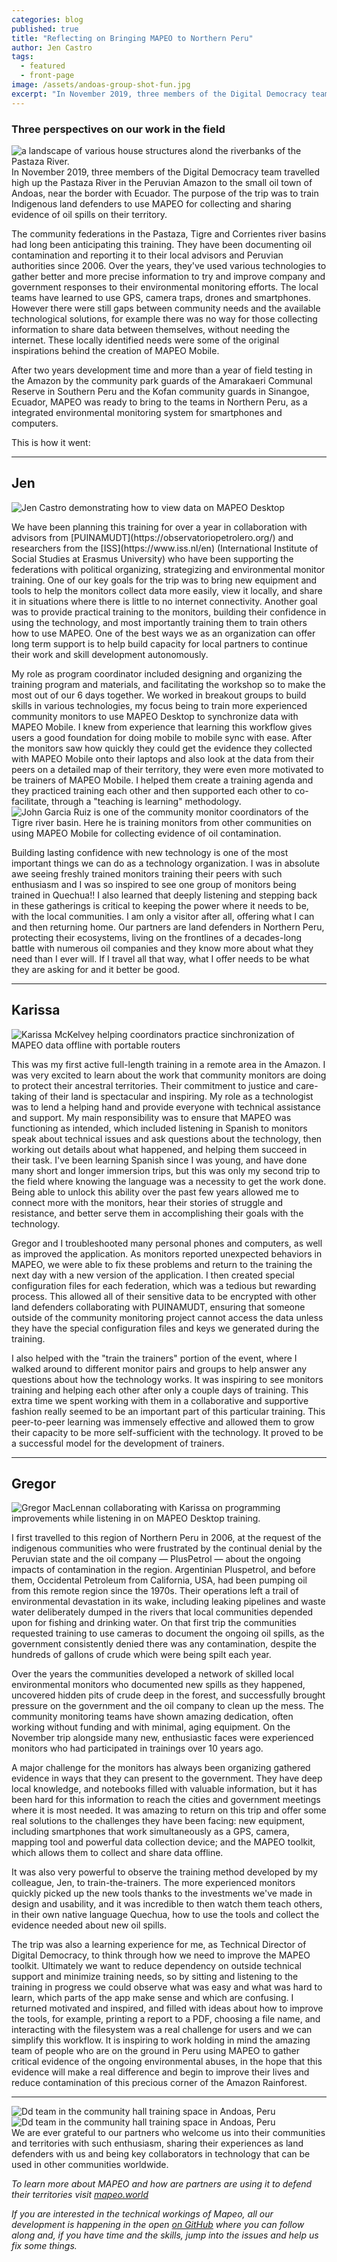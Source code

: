 ```yaml
---
categories: blog
published: true
title: "Reflecting on Bringing MAPEO to Northern Peru"
author: Jen Castro
tags:
  - featured
  - front-page
image: /assets/andoas-group-shot-fun.jpg
excerpt: "In November 2019, three members of the Digital Democracy team travelled high up the Pastaza River in the Peruvian Amazon to the small oil town of Andoas, near the border with Ecuador. The purpose of the trip was to train Indigenous land defenders to use MAPEO for collecting and sharing evidence of oil spills on their territory."
---
```


### Three perspectives on our work in the field

<img alt="a landscape of various house structures alond the riverbanks of the Pastaza River." src="/assets/andoas-river-community.jpg">
In November 2019, three members of the Digital Democracy team travelled high up the Pastaza River in the Peruvian Amazon to the small oil town of Andoas, near the border with Ecuador. The purpose of the trip was to train Indigenous land defenders to use MAPEO for collecting and sharing evidence of oil spills on their territory.

The community federations in the Pastaza, Tigre and Corrientes river basins had long been anticipating this training. They have been documenting oil contamination and reporting it to their local advisors and Peruvian authorities since 2006. Over the years, they've used various technologies to gather better and more precise information to try and improve company and government responses to their environmental monitoring efforts. The local teams have learned to use GPS, camera traps, drones and smartphones. However there were still gaps between community needs and the available technological solutions, for example there was no way for those collecting information to share data between themselves, without needing the internet. These locally identified needs were some of the original inspirations behind the creation of MAPEO Mobile.

After two years development time and more than a year of field testing in the Amazon by the community park guards of the Amarakaeri Communal Reserve in Southern Peru and the Kofan community guards in Sinangoe, Ecuador, MAPEO was ready to bring to the teams in Northern Peru, as a integrated environmental monitoring system for smartphones and computers.

This is how it went:

***
## Jen

<p class="image">
  <span class="right-aligned">
    <img class="square" alt="Jen Castro demonstrating how to view data on MAPEO Desktop" src="/assets/andoas-jen.jpg" />
  </span>
  </p>
We have been planning this training for over a year in collaboration with advisors from [PUINAMUDT](https://observatoriopetrolero.org/) and researchers from the [ISS](https://www.iss.nl/en) (International Institute of Social Studies at Erasmus University) who have been supporting the federations with political organizing, strategizing and environmental monitor training. One of our key goals for the trip was to bring new equipment and tools to help the monitors collect data more easily, view it locally, and share it in situations where there is little to no internet connectivity. Another goal was to provide practical training to the monitors, building their confidence in using the technology, and most importantly training them to train others how to use MAPEO. One of the best ways we as an organization can offer long term support is to help build capacity for local partners to continue their work and skill development autonomously.

My role as program coordinator included designing and organizing the training program and materials, and facilitating the workshop so to make the most out of our 6 days together. We worked in breakout groups to build skills in various technologies, my focus being to train more experienced community monitors to use MAPEO Desktop to synchronize data with MAPEO Mobile. I knew from experience that learning this workflow gives users a good foundation for doing mobile to mobile sync with ease. After the monitors saw how quickly they could get the evidence they collected with MAPEO Mobile onto their laptops and also look at the data from their peers on a detailed map of their territory, they were even more motivated to be trainers of MAPEO Mobile. I helped them create a training agenda and they practiced training each other and then supported each other to co-facilitate, through a "teaching is learning" methodology.
<img alt="John Garcia Ruiz is one of the community monitor coordinators of the Tigre river basin. Here he is training monitors from other communities on using MAPEO Mobile for collecting evidence of oil contamination." src="/assets/andoas-john1.jpg">

Building lasting confidence with new technology is one of the most important things we can do as a technology organization. I was in absolute awe seeing freshly trained monitors training their peers with such enthusiasm and I was so inspired to see one group of monitors being trained in Quechua!! I also learned that deeply listening and stepping back in these gatherings is critical to keeping the power where it needs to be, with the local communities.  I am only a visitor after all, offering what I can and then returning home. Our partners are land defenders in Northern Peru, protecting their ecosystems, living on the frontlines of a decades-long battle with numerous oil companies and they know more about what they need than I ever will. If I travel all that way, what I offer needs to be what they are asking for and it better be good.

***
## Karissa

<p class="image">
  <span class="right-aligned">
    <img class="square" src="/assets/andoas-karisa.jpg" alt="Karissa McKelvey helping coordinators practice sinchronization of MAPEO data offline with portable routers" />
  </span>
  </p>
This was my first active full-length training in a remote area in the Amazon. I was very excited to learn about the work that community monitors are doing to protect their ancestral territories. Their commitment to justice and care-taking of their land is spectacular and inspiring. My role as a technologist was to lend a helping hand and provide everyone with technical assistance and support. My main responsibility was to ensure that MAPEO was functioning as intended, which included listening in Spanish to monitors speak about technical issues and ask questions about the technology, then working out details about what happened, and helping them succeed in their task. I've been learning Spanish since I was young, and have done many short and longer immersion trips, but this was only my second trip to the field where knowing the language was a necessity to get the work done. Being able to unlock this ability over the past few years allowed me to connect more with the monitors, hear their stories of struggle and resistance, and better serve them in accomplishing their goals with the technology.

Gregor and I troubleshooted many personal phones and computers, as well as improved the application. As monitors reported unexpected behaviors in MAPEO, we were able to fix these problems and return to the training the next day with a new version of the application. I then created special configuration files for each federation, which was a tedious but rewarding process. This allowed all of their sensitive data to be encrypted with other land defenders collaborating with PUINAMUDT, ensuring that someone outside of the community monitoring project cannot access the data unless they have the special configuration files and keys we generated during the training.

I also helped with the "train the trainers" portion of the event, where I walked around to different monitor pairs and groups to help answer any questions about how the technology works. It was inspiring to see monitors training and helping each other after only a couple days of training. This extra time we spent working with them in a collaborative and supportive fashion really seemed to be an important part of this particular training. This peer-to-peer learning was immensely effective and allowed them to grow their capacity to be more self-sufficient with the technology. It proved to be a successful model for the development of trainers.

***
## Gregor

<p class="image">
  <span class="right-aligned">
    <img class="square" src="/assets/andoas-gregor.jpg" alt="Gregor MacLennan collaborating with Karissa on programming improvements while listening in on MAPEO Desktop training." />
  </span>
  </p>
I first travelled to this region of Northern Peru in 2006, at the request of the indigenous communities who were frustrated by the continual denial by the Peruvian state and the oil company — PlusPetrol — about the ongoing impacts of contamination in the region. Argentinian Pluspetrol, and before them, Occidental Petroleum from California, USA, had been pumping oil from this remote region since the 1970s. Their operations left a trail of environmental devastation in its wake, including leaking pipelines and waste water deliberately dumped in the rivers that local communities depended upon for fishing and drinking water. On that first trip the communities requested training to use cameras to document the ongoing oil spills, as the government consistently denied there was any contamination, despite the hundreds of gallons of crude which were being spilt each year.

Over the years the communities developed a network of skilled local environmental monitors who  documented new spills as they happened, uncovered hidden pits of crude deep in the forest, and successfully brought pressure on the government and the oil company to clean up the mess. The community monitoring teams have shown amazing dedication, often working without funding and with minimal, aging equipment. On the November trip alongside many new, enthusiastic faces were experienced monitors who had participated in trainings over 10 years ago.

A major challenge for the monitors has always been organizing gathered evidence in ways that they can present to the government. They have deep local knowledge, and notebooks filled with valuable information, but it has been hard for this information to reach the cities and government meetings where it is most needed. It was amazing to return on this trip and offer some real solutions to the challenges they have been facing: new equipment, including smartphones that work simultaneously as a GPS, camera, mapping tool and powerful data collection device; and the MAPEO toolkit, which allows them to collect and share data offline.

It was also very powerful to observe the training method developed by my colleague, Jen, to train-the-trainers. The more experienced monitors quickly picked up the new tools thanks to the investments we've made in design and usability, and it was incredible to then watch them teach others, in their own native language Quechua, how to use the tools and collect the evidence needed about new oil spills.

The trip was also a learning experience for me, as Technical Director of Digital Democracy, to think through how we need to improve the MAPEO toolkit. Ultimately we want to reduce dependency on outside technical support and minimize training needs, so by sitting and listening to the training in progress we could observe what was easy and what was hard to learn, which parts of the app make sense and which are confusing. I returned motivated and inspired, and filled with ideas about how to improve the tools, for example, printing a report to a PDF, choosing a file name, and interacting with the filesystem was a real challenge for users and we can simplify this workflow. It is inspiring to work holding in mind the amazing team of people who are on the ground in Peru using MAPEO to gather critical evidence of the ongoing environmental abuses, in the hope that this evidence will make a real difference and begin to improve their lives and reduce contamination of this precious corner of the Amazon Rainforest.

***
<div class="full-width">
<img alt="Dd team in the community hall training space in Andoas, Peru" src="/assets/andoas-dd-team.jpg">
</div>

<div class="full-width">
<img alt="Dd team in the community hall training space in Andoas, Peru" src="/assets/andoas-group-shot.jpg">
</div>
We are ever grateful to our partners who welcome us into their communities and territories with such enthusiasm, sharing their experiences as land defenders with us and being key collaborators in technology that can be used in other communities worldwide.


*To learn more about MAPEO and how are partners are using it to defend their territories visit [mapeo.world](https://mapeo.world)*

*If you are interested in the technical workings of Mapeo, all our development is happening in the open [on GitHub](https://github.com/digidem/) where you can follow along and, if you have time and the skills, jump into the issues and help us fix some things.*
